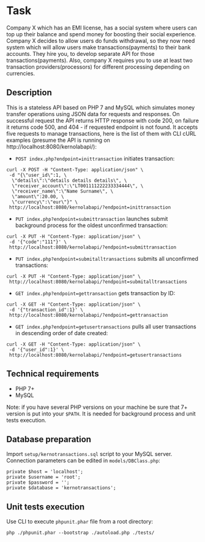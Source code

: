  # Task
 
 Company X which has an EMI license, has a social system where users can top up their balance and spend money for boosting their social experience. Company X decides to allow users do funds withdrawal, so they now need system which will allow users make transactions(payments) to their bank accounts. They hire you, to develop separate API for those transactions(payments). Also, company X requires you to use at least two transaction providers(processors) for different processing depending on currencies.

 ## Description
 This is a stateless API based on PHP 7 and MySQL which simulates money transfer operations using JSON data for requests and responses. On successful request the API returns HTTP response with code 200, on failure it returns code 500, and 404 - if requested endpoint is not found.
 It accepts five requests to manage transactions, here is the list of them with CLI cURL examples (presume the API is running on http://localhost:8080/kernolabapi/):
 - `POST index.php?endpoint=inittransaction` initiates transaction:
```
curl -X POST -H "Content-Type: application/json" \
 -d "{\"user_id\":1, \
  \"details\":\"details details details\", \
  \"receiver_account\":\"LT001111222233334444\", \
  \"receiver_name\":\"Name Surname\", \
  \"amount\":20.00, \
  \"currency\":\"eur\"}" \
 http://localhost:8080/kernolabapi/?endpoint=inittransaction
```
 - `PUT index.php?endpoint=submittransaction` launches submit background process for the oldest unconfirmed transaction:
```
curl -X PUT -H "Content-Type: application/json" \
 -d '{"code":"111"}' \
 http://localhost:8080/kernolabapi/?endpoint=submittransaction
```
 - `PUT index.php?endpoint=submitalltransactions` submits all unconfirmed transactions:
```
curl -X PUT -H "Content-Type: application/json" \
 http://localhost:8080/kernolabapi/?endpoint=submitalltransactions
```
 - `GET index.php?endpoint=gettransaction` gets transaction by ID:
```
curl -X GET -H "Content-Type: application/json" \
 -d '{"transaction_id":1}' \
 http://localhost:8080/kernolabapi/?endpoint=gettransaction
```
 - `GET index.php?endpoint=getusertransactions` pulls all user transactions in descending order of date created:
```
curl -X GET -H "Content-Type: application/json" \
 -d '{"user_id":1}' \
 http://localhost:8080/kernolabapi/?endpoint=getusertransactions
```

 ## Technical requirements

 -	PHP 7+
 -	MySQL
 
 Note: if you have several PHP versions on your machine be sure that 7+ version is put into your `$PATH`. It is needed for background process and unit tests execution.
 
 ## Database preparation
 
 Import `setup/kernotransactions.sql` script to your MySQL server.
 Connection parameters can be edited in `models/DBClass.php`:
 ```
private $host = 'localhost';
private $username = 'root';
private $password = '';
private $database = 'kernotransactions';
```

 ## Unit tests execution
 
 Use CLI to execute `phpunit.phar` file from a root directory:
 ```
 php ./phpunit.phar --bootstrap ./autoload.php ./tests/
 ```
 
